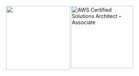 <img align='left' src="https://github-readme-stats.vercel.app/api?username=JMsuper" height="175">

<a href="https://www.credly.com/badges/13e2329d-ab8d-46b1-a548-94619b416078/public_url" target="_blank">
  <img src="https://images.credly.com/size/110x110/images/0e284c3f-5164-4b21-8660-0d84737941bc/image.png" 
       alt="AWS Certified Solutions Architect – Associate" 
       width="170" 
       height="170">
</a>
